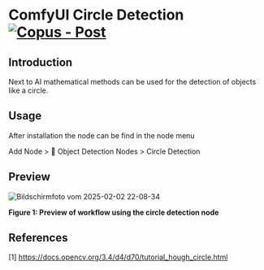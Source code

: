 # ComfyUI Circle Detection [![Copus - Post](https://img.shields.io/badge/Copus-Post-00aaee)](https://www.copus.io/work/93ba7f55a26845cd9666854a750a80f1)

## Introduction

Next to AI mathematical methods can be used for the detection of objects like a circle.

## Usage

After installation the node can be find in the node menu

  Add Node > 🧬 Object Detection Nodes > Circle Detection

## Preview

![Bildschirmfoto vom 2025-02-02 22-08-34](https://github.com/user-attachments/assets/60386026-9e15-4508-b6d9-dade02bb44d7)

__Figure 1: Preview of workflow using the circle detection node__ 

## References

[1] https://docs.opencv.org/3.4/d4/d70/tutorial_hough_circle.html
